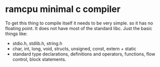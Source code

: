 ramcpu minimal c compiler
=========================

To get this thing to compile itself it needs to be very
simple. so it has no floating point. It does not have
most of the standard libc. Just the basic things like:

* stdio.h, stdlib.h, string.h
* char, int, long, void, structs, unsigned, const, extern + static
* standard type declarations, definitions and operators,
  functions, flow control, block statements.